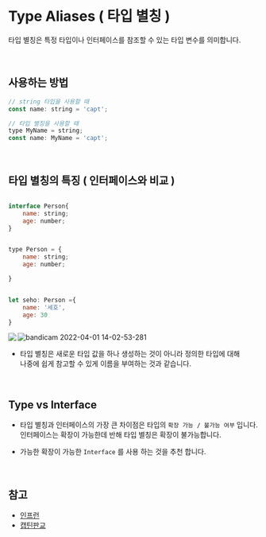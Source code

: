 # Type Aliases ( 타입 별칭 )
타입 별칭은 특정 타입이나 인터페이스를 참조할 수 있는 타입 변수를 의미합니다. 

<br>

## 사용하는 방법
```js
// string 타입을 사용할 때
const name: string = 'capt';

// 타입 별칭을 사용할 때
type MyName = string;
const name: MyName = 'capt';
```

<br>

## 타입 별칭의 특징 ( 인터페이스와 비교 )
```js

interface Person{
    name: string;
    age: number;
}


type Person = {
    name: string;
    age: number;

}


let seho: Person ={
    name: '세호',
    age: 30
}
```
<img src="https://user-images.githubusercontent.com/87301268/161200186-e724d630-a40a-4371-b884-11bc9af5b1ca.jpg" align = left>


![bandicam 2022-04-01 14-02-53-281](https://user-images.githubusercontent.com/87301268/161200254-8da60012-6e38-41f6-9708-182d80f6893a.jpg)


- 타입 별칭은 새로운 타입 값을 하나 생성하는 것이 아니라 정의한 타입에 대해<br> 나중에 쉽게 참고할 수 있게 이름을 부여하는 것과 같습니다.

<br>

## Type vs Interface
- 타입 별칭과 인터페이스의 가장 큰 차이점은 타입의 `확장 가능 / 불가능 여부` 입니다.<br> 인터페이스는 확장이 가능한데 반해 타입 별칭은 확장이 불가능합니다.

- 가능한 확장이 가능한 `Interface` 를 사용 하는 것을 추천 합니다.

<br>

## 참고
- [인프런](https://www.inflearn.com/course/%ED%83%80%EC%9E%85%EC%8A%A4%ED%81%AC%EB%A6%BD%ED%8A%B8-%EC%9E%85%EB%AC%B8/dashboard)
- [캡틴판교](https://joshua1988.github.io/ts/guide/type-alias.html#%ED%83%80%EC%9E%85-%EB%B3%84%EC%B9%AD-type-aliases)